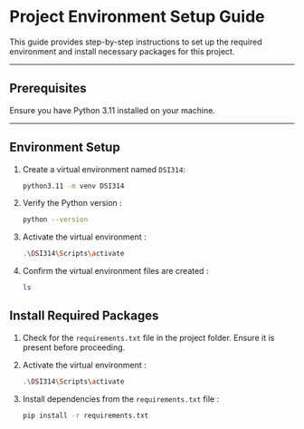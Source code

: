# Project Environment Setup Guide

This guide provides step-by-step instructions to set up the required environment and install necessary packages for this project.

---

## Prerequisites
Ensure you have Python 3.11 installed on your machine.

---

## Environment Setup

1. Create a virtual environment named `DSI314`:
   ```bash
   python3.11 -m venv DSI314

2. Verify the Python version :
   ```bash
   python --version

3. Activate the virtual environment :
   ```bash
   .\DSI314\Scripts\activate

4. Confirm the virtual environment files are created :
   ```bash
   ls

## Install Required Packages 
1. Check for the `requirements.txt` file in the project folder.
Ensure it is present before proceeding.

2. Activate the virtual environment :
   ```bash
   .\DSI314\Scripts\activate

3. Install dependencies from the `requirements.txt` file :
   ```bash
   pip install -r requirements.txt
